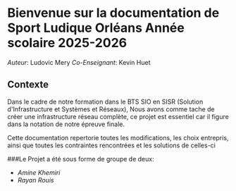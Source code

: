 # Bienvenue sur la documentation de Sport Ludique Orléans  Année scolaire 2025-2026
*Auteur*: Ludovic Mery *Co-Enseignant*: Kevin Huet 

## Contexte 
Dans le cadre de notre formation dans le BTS SIO en SISR (Solution d'Infrastructure et Systèmes et Réseaux), Nous avons comme tache de créer une infrastructure réseau complète,
ce projet est essentiel car il figure dans la notation de notre épreuve finale.

Cette documentation repertorie toutes les modifications, les choix entrepris, ainsi que toutes les contraintes rencontrées et les solutions de celles-ci

###Le Projet a été sous forme de groupe de deux:
- *Amine Khemiri*
- *Rayan Rouis* 

